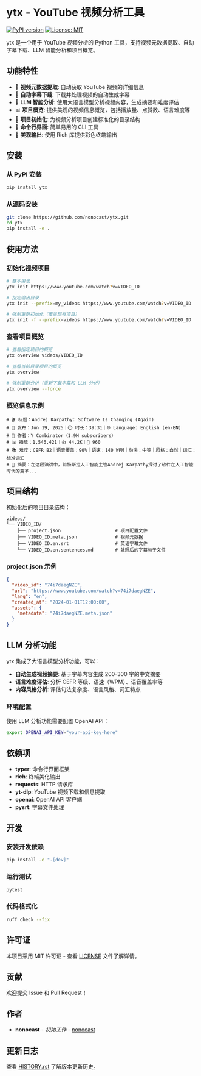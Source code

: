 # ytx - YouTube 视频分析工具

[![PyPI version](https://img.shields.io/pypi/v/ytx.svg)](https://pypi.python.org/pypi/ytx)
[![License: MIT](https://img.shields.io/badge/License-MIT-yellow.svg)](https://opensource.org/licenses/MIT)

ytx 是一个用于 YouTube 视频分析的 Python 工具，支持视频元数据提取、自动字幕下载、LLM 智能分析和项目概览。

## 功能特性

- 🎥 **视频元数据提取**: 自动获取 YouTube 视频的详细信息
- 📝 **自动字幕下载**: 下载并处理视频的自动生成字幕
- 🤖 **LLM 智能分析**: 使用大语言模型分析视频内容，生成摘要和难度评估
- 📊 **项目概览**: 提供美观的视频信息概览，包括播放量、点赞数、语言难度等
- 📁 **项目初始化**: 为视频分析项目创建标准化的目录结构
- 🚀 **命令行界面**: 简单易用的 CLI 工具
- 🎨 **美观输出**: 使用 Rich 库提供彩色终端输出

## 安装

### 从 PyPI 安装

```bash
pip install ytx
```

### 从源码安装

```bash
git clone https://github.com/nonocast/ytx.git
cd ytx
pip install -e .
```

## 使用方法

### 初始化视频项目

```bash
# 基本用法
ytx init https://www.youtube.com/watch?v=VIDEO_ID

# 指定输出目录
ytx init --prefix=my_videos https://www.youtube.com/watch?v=VIDEO_ID

# 强制重新初始化（覆盖现有项目）
ytx init -f --prefix=videos https://www.youtube.com/watch?v=VIDEO_ID
```

### 查看项目概览

```bash
# 查看指定项目的概览
ytx overview videos/VIDEO_ID

# 查看当前目录项目的概览
ytx overview

# 强制重新分析（重新下载字幕和 LLM 分析）
ytx overview --force
```

### 概览信息示例

```
# 🎬 标题：Andrej Karpathy: Software Is Changing (Again)
# 📅 发布：Jun 19, 2025｜⏱️ 时长：39:31｜🌐 Language: English (en-EN)
# 👤 作者：Y Combinator（1.9M subscribers）
# 📊 播放：1,546,421｜👍 44.2K｜💬 960
# 📚 难度：CEFR B2｜语音覆盖：90%｜语速：140 WPM｜句法：中等｜风格：自然｜词汇：标准词汇
# 📝 摘要：在这段演讲中，前特斯拉人工智能主管Andrej Karpathy探讨了软件在人工智能时代的变革...
```

## 项目结构

初始化后的项目目录结构：

```
videos/
└── VIDEO_ID/
    ├── project.json                    # 项目配置文件
    ├── VIDEO_ID.meta.json              # 视频元数据
    ├── VIDEO_ID.en.srt                 # 英语字幕文件
    └── VIDEO_ID.en.sentences.md        # 处理后的字幕句子文件
```

### project.json 示例

```json
{
  "video_id": "74i7daegNZE",
  "url": "https://www.youtube.com/watch?v=74i7daegNZE",
  "lang": "en",
  "created_at": "2024-01-01T12:00:00",
  "assets": {
    "metadata": "74i7daegNZE.meta.json"
  }
}
```

## LLM 分析功能

ytx 集成了大语言模型分析功能，可以：

- **自动生成视频摘要**: 基于字幕内容生成 200-300 字的中文摘要
- **语言难度评估**: 分析 CEFR 等级、语速（WPM）、语音覆盖率等
- **内容风格分析**: 评估句法复杂度、语言风格、词汇特点

### 环境配置

使用 LLM 分析功能需要配置 OpenAI API：

```bash
export OPENAI_API_KEY="your-api-key-here"
```

## 依赖项

- **typer**: 命令行界面框架
- **rich**: 终端美化输出
- **requests**: HTTP 请求库
- **yt-dlp**: YouTube 视频下载和信息提取
- **openai**: OpenAI API 客户端
- **pysrt**: 字幕文件处理

## 开发

### 安装开发依赖

```bash
pip install -e ".[dev]"
```

### 运行测试

```bash
pytest
```

### 代码格式化

```bash
ruff check --fix
```

## 许可证

本项目采用 MIT 许可证 - 查看 [LICENSE](LICENSE) 文件了解详情。

## 贡献

欢迎提交 Issue 和 Pull Request！

## 作者

- **nonocast** - *初始工作* - [nonocast](https://github.com/nonocast)

## 更新日志

查看 [HISTORY.rst](HISTORY.rst) 了解版本更新历史。 